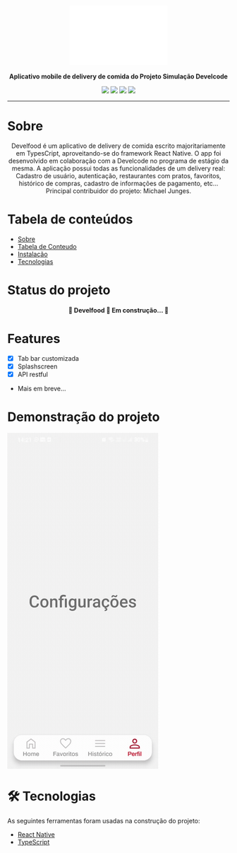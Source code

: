 <div align="center">
 <img src="https://github.com/develcode-estagiarios-4/Develfood-Michael/blob/main/src/assets/icons/logo.png?raw=true" alt="Develfood-Michael">

 <strong align="center">Aplicativo mobile de delivery de comida do Projeto Simulação Develcode</strong>

 <a href=""><img src="https://img.shields.io/github/license/develcode-estagiarios-4/Develfood-Michael" /></a>
 <a href=""><img src="https://img.shields.io/github/issues/develcode-estagiarios-4/Develfood-Michael" /></a>
 <a href=""><img src="https://img.shields.io/github/stars/develcode-estagiarios-4/Develfood-Michael" /></a>
 <a href=""><img src="https://img.shields.io/github/forks/develcode-estagiarios-4/Develfood-Michael" /></a>
</div>

---

# Sobre

<div align="center">
Develfood é um aplicativo de delivery de comida escrito majoritariamente em TypesCript, aproveitando-se do framework React Native. O app foi desenvolvido em colaboração com a Develcode no programa de estágio da mesma. A aplicação possui todas as funcionalidades de um delivery real: Cadastro de usuário, autenticação, restaurantes com pratos, favoritos, histórico de compras, cadastro de informações de pagamento, etc...
Principal contribuidor do projeto: Michael Junges.
</div>

Tabela de conteúdos
=================
<!--ts-->
   * [Sobre](#Sobre)
   * [Tabela de Conteudo](#tabela-de-conteudo)
   * [Instalação](#instalacao)
   * [Tecnologias](###Tecnologias)
<!--te-->


# Status do projeto
<h4 align="center"> 
	🚧  Develfood 🚀 Em construção...  🚧
</h4>

# Features

- [x] Tab bar customizada
- [x] Splashscreen
- [x] API restful
- Mais em breve...

# Demonstração do projeto

![](https://github.com/develcode-estagiarios-4/Develfood-Michael/blob/dev/src/assets/gif/navegacaoTab.gif)

# 🛠 Tecnologias

As seguintes ferramentas foram usadas na construção do projeto:

- [React Native](https://reactnative.dev/)
- [TypeScript](https://www.typescriptlang.org/)




